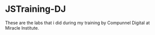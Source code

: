 # JSTraining-DJ
These are the labs that i did during my training by Compunnel Digital at Miracle Institute. 
